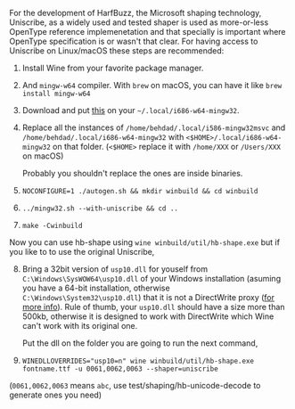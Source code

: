 For the development of HarfBuzz, the Microsoft shaping technology, Uniscribe,
as a widely used and tested shaper is used as more-or-less OpenType reference
implemenetation and that specially is important where OpenType specification
is or wasn't that clear. For having access to Uniscribe on Linux/macOS these
steps are recommended:

1. Install Wine from your favorite package manager.

2. And `mingw-w64` compiler.
   With `brew` on macOS, you can have it like `brew install mingw-w64`

3. Download and put [this](https://drive.google.com/open?id=0B3_fQkxDZZXXbWltRGd5bjVrUDQ)
   on your `~/.local/i686-w64-mingw32`.

4. Replace all the instances of `/home/behdad/.local/i586-mingw32msvc`
   and `/home/behdad/.local/i686-w64-mingw32` with `<$HOME>/.local/i686-w64-mingw32`
   on that folder. (`<$HOME>` replace it with `/home/XXX` or `/Users/XXX` on macOS)

   Probably you shouldn't replace the ones are inside binaries.

5. `NOCONFIGURE=1 ./autogen.sh && mkdir winbuild && cd winbuild`

6. `../mingw32.sh --with-uniscribe && cd ..`

7. `make -Cwinbuild`

Now you can use hb-shape using `wine winbuild/util/hb-shape.exe` but if you like to
to use the original Uniscribe,

8. Bring a 32bit version of `usp10.dll` for youself from `C:\Windows\SysWOW64\usp10.dll` of your
   Windows installation (asuming you have a 64-bit installation, otherwise `C:\Windows\System32\usp10.dll`)
   that it is not a DirectWrite proxy ([for more info](https://en.wikipedia.org/wiki/Uniscribe)).
   Rule of thumb, your `usp10.dll` should have a size more than 500kb, otherwise
   it is designed to work with DirectWrite which Wine can't work with its original one.

   Put the dll on the folder you are going to run the next command,

9. `WINEDLLOVERRIDES="usp10=n" wine winbuild/util/hb-shape.exe fontname.ttf -u 0061,0062,0063 --shaper=uniscribe`

(`0061,0062,0063` means `abc`, use test/shaping/hb-unicode-decode to generate ones you need)
